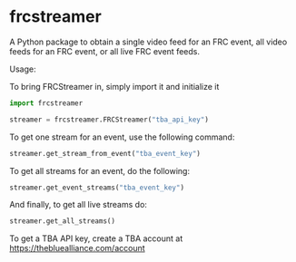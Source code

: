 # frcstreamer
A Python package to obtain a single video feed for an FRC event, all video feeds for an FRC event, or all live FRC event feeds.

Usage:

To bring FRCStreamer in, simply import it and initialize it

```python
import frcstreamer

streamer = frcstreamer.FRCStreamer("tba_api_key")
```

To get one stream for an event, use the following command:

```python
streamer.get_stream_from_event("tba_event_key")
```

To get all streams for an event, do the following:

```python
streamer.get_event_streams("tba_event_key")
```


And finally, to get all live streams do:

```python
streamer.get_all_streams()
```

To get a TBA API key, create a TBA account at https://thebluealliance.com/account